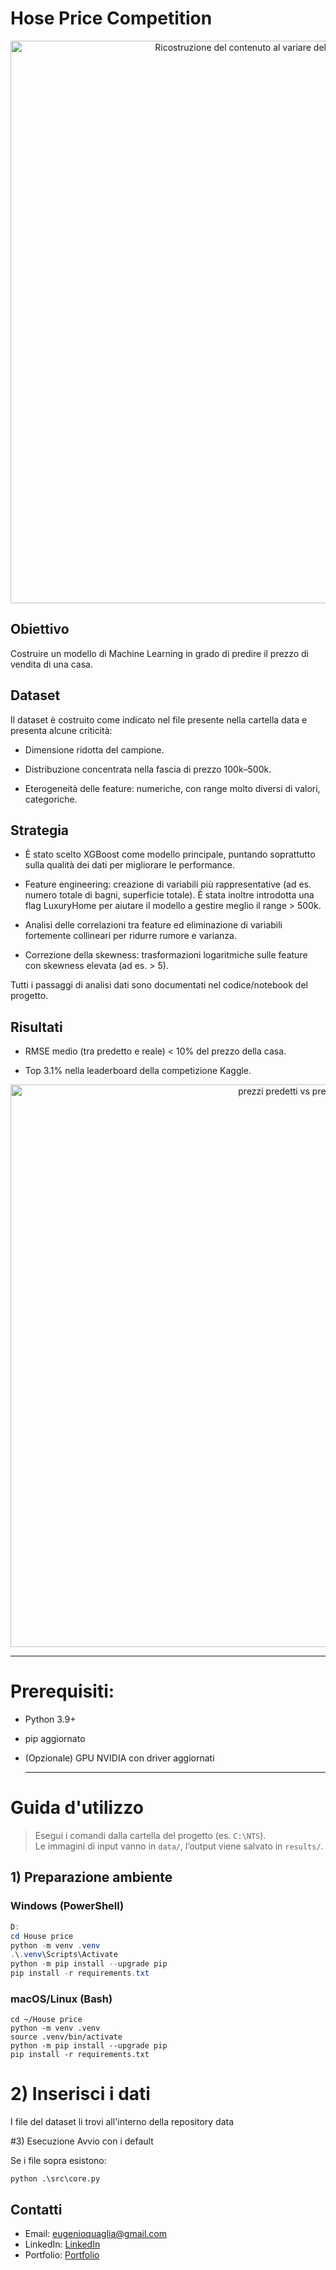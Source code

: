 # Hose Price Competition

<!-- FIGURA 1: Contenuto vs layer -->
<p align="center">
  <img src="Plots/flag.PNG" alt="Ricostruzione del contenuto al variare del layer (conv1_2 → conv5_2)" width="900">
</p>

## Obiettivo
Costruire un modello di Machine Learning in grado di predire il prezzo di vendita di una casa.

## Dataset
Il dataset è costruito come indicato nel file presente nella cartella data e presenta alcune criticità:

- Dimensione ridotta del campione.

- Distribuzione concentrata nella fascia di prezzo 100k–500k.

- Eterogeneità delle feature: numeriche, con range molto diversi di valori, categoriche.

## Strategia

- È stato scelto XGBoost come modello principale, puntando soprattutto sulla qualità dei dati per migliorare le performance.

- Feature engineering: creazione di variabili più rappresentative (ad es. numero totale di bagni, superficie totale). È stata inoltre introdotta una flag LuxuryHome per aiutare il modello a gestire meglio il range > 500k.

- Analisi delle correlazioni tra feature ed eliminazione di variabili fortemente collineari per ridurre rumore e varianza.

- Correzione della skewness: trasformazioni logaritmiche sulle feature con skewness elevata (ad es. > 5).

Tutti i passaggi di analisi dati sono documentati nel codice/notebook del progetto.

## Risultati

- RMSE medio (tra predetto e reale) < 10% del prezzo della casa.

- Top 3.1% nella leaderboard della competizione Kaggle.

<!-- FIGURA 1: prezzi predetti vs prezzi veri -->
<p align="center">
  <img src="Plots/figura_1.png" alt="prezzi predetti vs prezzi veri" width="900">
</p>

---

# Prerequisiti:

- Python 3.9+

- pip aggiornato

- (Opzionale) GPU NVIDIA con driver aggiornati

  ---

# Guida d'utilizzo

> Esegui i comandi dalla cartella del progetto (es. `C:\NTS`).  
> Le immagini di input vanno in `data/`, l’output viene salvato in `results/`.

## 1) Preparazione ambiente

### Windows (PowerShell)
```powershell
D:
cd House price
python -m venv .venv
.\.venv\Scripts\Activate
python -m pip install --upgrade pip
pip install -r requirements.txt
```

### macOS/Linux (Bash)
```
cd ~/House price
python -m venv .venv
source .venv/bin/activate
python -m pip install --upgrade pip
pip install -r requirements.txt
```
# 2) Inserisci i dati

I file del dataset li trovi all'interno della repository data

#3) Esecuzione
Avvio con i default

Se i file sopra esistono:
```
python .\src\core.py
```

## Contatti

- Email: <eugenioquaglia@gmail.com>
- LinkedIn: [LinkedIn](https://www.linkedin.com/in/eugenio-quaglia-86114a372/)
- Portfolio: [Portfolio](https://github.com/EugeQuaglia/Portfolio/tree/main?tab=readme-ov-file)
